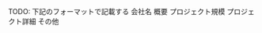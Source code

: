<!-- (参考: https://gist.github.com/nishina555/1fecaa15f94207422fc39674ad178132) -->
<!-- (参考: https://kawamataryo.github.io/resume/ -->

<!-- TOC -->
<!-- /TOC -->

TODO: 下記のフォーマットで記載する
会社名
  概要
  プロジェクト規模
  プロジェクト詳細
  その他
